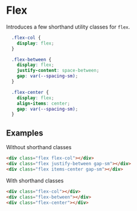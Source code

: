 # Flex
Introduces a few shorthand utility classes for `flex`.

```css
  .flex-col {
    display: flex;
  }

  .flex-between {
    display: flex;
    justify-content: space-between;
    gap: var(--spacing-sm);
  }

  .flex-center {
    display: flex;
    align-items: center;
    gap: var(--spacing-sm);
  }
```

## Examples
Without shorthand classes
```html
<div class="flex flex-col"></div>
<div class="flex justify-between gap-sm"></div>
<div class="flex items-center gap-sm"></div>
```

With shorthand classes
```html
<div class="flex-col"></div>
<div class="flex-between"></div>
<div class="flex-center"></div>
```

